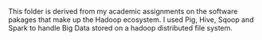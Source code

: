 This folder is derived from my academic assignments on the software pakages that make up the Hadoop ecosystem. I used Pig, Hive, Sqoop and Spark to handle Big Data stored on a hadoop distributed file system. 
